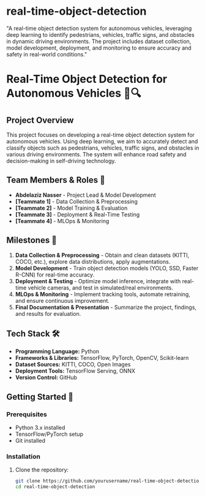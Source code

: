 # real-time-object-detection
"A real-time object detection system for autonomous vehicles, leveraging deep learning to identify pedestrians, vehicles, traffic signs, and obstacles in dynamic driving environments. The project includes dataset collection, model development, deployment, and monitoring to ensure accuracy and safety in real-world conditions."

# Real-Time Object Detection for Autonomous Vehicles 🚗🔍  

## Project Overview  
This project focuses on developing a real-time object detection system for autonomous vehicles. Using deep learning, we aim to accurately detect and classify objects such as pedestrians, vehicles, traffic signs, and obstacles in various driving environments. The system will enhance road safety and decision-making in self-driving technology.  

## Team Members & Roles 👥  
- **Abdelaziz Nasser** - Project Lead & Model Development  
- **[Teammate 1]** - Data Collection & Preprocessing  
- **[Teammate 2]** - Model Training & Evaluation  
- **[Teammate 3]** - Deployment & Real-Time Testing  
- **[Teammate 4]** - MLOps & Monitoring  

## Milestones 📌  
1. **Data Collection & Preprocessing** - Obtain and clean datasets (KITTI, COCO, etc.), explore data distributions, apply augmentations.  
2. **Model Development** - Train object detection models (YOLO, SSD, Faster R-CNN) for real-time accuracy.  
3. **Deployment & Testing** - Optimize model inference, integrate with real-time vehicle cameras, and test in simulated/real environments.  
4. **MLOps & Monitoring** - Implement tracking tools, automate retraining, and ensure continuous improvement.  
5. **Final Documentation & Presentation** - Summarize the project, findings, and results for evaluation.  

## Tech Stack 🛠️  
- **Programming Language:** Python  
- **Frameworks & Libraries:** TensorFlow, PyTorch, OpenCV, Scikit-learn  
- **Dataset Sources:** KITTI, COCO, Open Images  
- **Deployment Tools:** TensorFlow Serving, ONNX  
- **Version Control:** GitHub  

## Getting Started 🚀  
### Prerequisites  
- Python 3.x installed  
- TensorFlow/PyTorch setup  
- Git installed  

### Installation  
1. Clone the repository:  
   ```sh
   git clone https://github.com/yourusername/real-time-object-detection.git
   cd real-time-object-detection
